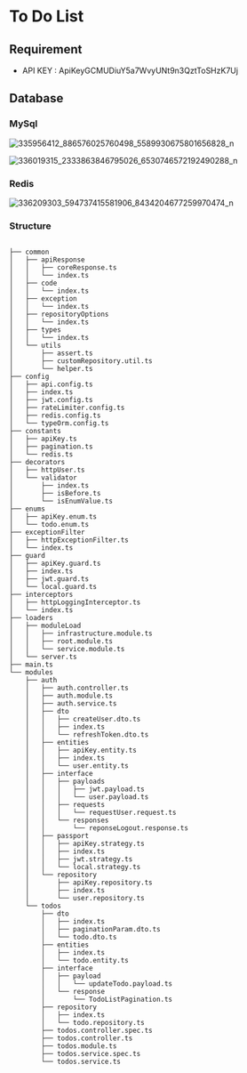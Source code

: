 # To Do List
## Requirement
- API KEY : ApiKeyGCMUDiuY5a7WvyUNt9n3QztToSHzK7Uj
## Database
### MySql
![335956412_886576025760498_5589930675801656828_n](https://user-images.githubusercontent.com/87811387/224975091-cafffcaa-bda7-4a35-a36b-29663fbd4314.png)

![336019315_2333863846795026_6530746572192490288_n](https://user-images.githubusercontent.com/87811387/224975100-055f38cb-17b5-4239-88c7-c0b1f729245e.png)


### Redis
![336209303_594737415581906_8434204677259970474_n](https://user-images.githubusercontent.com/87811387/224975905-bada3c66-41c6-4426-97f9-9015e56beca1.png)




### Structure 
```

├── common
│   ├── apiResponse
│   │   ├── coreResponse.ts
│   │   └── index.ts
│   ├── code
│   │   └── index.ts
│   ├── exception
│   │   └── index.ts
│   ├── repositoryOptions
│   │   └── index.ts
│   ├── types
│   │   └── index.ts
│   └── utils
│       ├── assert.ts
│       ├── customRepository.util.ts
│       └── helper.ts
├── config
│   ├── api.config.ts
│   ├── index.ts
│   ├── jwt.config.ts
│   ├── rateLimiter.config.ts
│   ├── redis.config.ts
│   └── typeOrm.config.ts
├── constants
│   ├── apiKey.ts
│   ├── pagination.ts
│   └── redis.ts
├── decorators
│   ├── httpUser.ts
│   └── validator
│       ├── index.ts
│       ├── isBefore.ts
│       └── isEnumValue.ts
├── enums
│   ├── apiKey.enum.ts
│   └── todo.enum.ts
├── exceptionFilter
│   ├── httpExceptionFilter.ts
│   └── index.ts
├── guard
│   ├── apiKey.guard.ts
│   ├── index.ts
│   ├── jwt.guard.ts
│   └── local.guard.ts
├── interceptors
│   ├── httpLoggingInterceptor.ts
│   └── index.ts
├── loaders
│   ├── moduleLoad
│   │   ├── infrastructure.module.ts
│   │   ├── root.module.ts
│   │   └── service.module.ts
│   └── server.ts
├── main.ts
└── modules
    ├── auth
    │   ├── auth.controller.ts
    │   ├── auth.module.ts
    │   ├── auth.service.ts
    │   ├── dto
    │   │   ├── createUser.dto.ts
    │   │   ├── index.ts
    │   │   └── refreshToken.dto.ts
    │   ├── entities
    │   │   ├── apiKey.entity.ts
    │   │   ├── index.ts
    │   │   └── user.entity.ts
    │   ├── interface
    │   │   ├── payloads
    │   │   │   ├── jwt.payload.ts
    │   │   │   └── user.payload.ts
    │   │   ├── requests
    │   │   │   └── requestUser.request.ts
    │   │   └── responses
    │   │       └── reponseLogout.response.ts
    │   ├── passport
    │   │   ├── apiKey.strategy.ts
    │   │   ├── index.ts
    │   │   ├── jwt.strategy.ts
    │   │   └── local.strategy.ts
    │   └── repository
    │       ├── apiKey.repository.ts
    │       ├── index.ts
    │       └── user.repository.ts
    └── todos
        ├── dto
        │   ├── index.ts
        │   ├── paginationParam.dto.ts
        │   └── todo.dto.ts
        ├── entities
        │   ├── index.ts
        │   └── todo.entity.ts
        ├── interface
        │   ├── payload
        │   │   └── updateTodo.payload.ts
        │   └── response
        │       └── TodoListPagination.ts
        ├── repository
        │   ├── index.ts
        │   └── todo.repository.ts
        ├── todos.controller.spec.ts
        ├── todos.controller.ts
        ├── todos.module.ts
        ├── todos.service.spec.ts
        └── todos.service.ts

```
